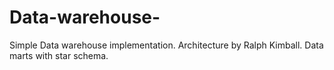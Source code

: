 # Data-warehouse-
Simple Data warehouse implementation. Architecture by Ralph Kimball. Data marts with star schema.
